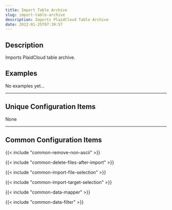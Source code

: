 ```yaml
---
title: Import Table Archive
slug: import-table-archive
description: Imports PlaidCloud Table Archive
date: 2022-01-25T07:39:57
---
```


## Description

Imports PlaidCloud table archive.


## Examples

No examples yet...

---

## Unique Configuration Items

None

---

## Common Configuration Items

{{< include "common-remove-non-ascii" >}}

{{< include "common-delete-files-after-import" >}}

{{< include "common-import-file-selection" >}}

{{< include "common-import-target-selection" >}}

{{< include "common-data-mapper" >}}

{{< include "common-data-filter" >}}
